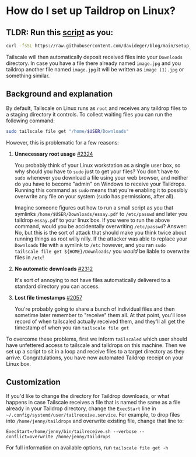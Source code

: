 # How do I set up Taildrop on Linux?

## TLDR: Run this [script](https://raw.githubusercontent.com/davideger/blog/main/setup_taildrop.sh) as you:

```sh
curl -fsSL https://raw.githubusercontent.com/davideger/blog/main/setup_taildrop.sh | sh
```

Tailscale will then automatically deposit received files into your
`Downloads` directory.  In case you have a file there already named
`image.jpg` and you taildrop another file named `image.jpg` it will
be written as `image (1).jpg` or something similar.

## Background and explanation

By default, Tailscale on Linux runs as `root` and receives any taildrop
files to a staging directory it controls.  To collect waiting files
you can run the following command:

```sh
sudo tailscale file get "/home/$USER/Downloads"
```

However, this is problematic for a few reasons:

1. **Unnecessary root usage** [#2324](https://github.com/tailscale/tailscale/issues/2324)

   You probably think of your Linux workstation as a single user box, so
   why should you have to `sudo` just to get your files?  You don't
   have to `sudo` whenever you download a file using your web browser,
   and neither do you have to become "admin" on Windows to receive your
   Taildrops.  Running this command as `sudo` means that you're enabling
   it to possibly overwrite any file on your system (sudo has permissions,
   after all).

   Imagine someone figures out how to run a small script as you that
   symlinks `/home/$USER/Downloads/essay.pdf` to `/etc/passwd` and later
   you taildrop `essay.pdf` to your linux box.  If you were to run the
   above command, would you be accidentally overwriting `/etc/passwd`?
   Answer: No, but this is the sort of attack that should make you think
   twice about running things as root willy nilly.  If the attacker
   was able to replace your `Downloads` file with a symlink to `/etc`
   however, and you ran `sudo tailscale file get ${HOME}/Downloads/`
   you *would* be liable to overwrite files in `/etc`!


2. **No automatic downloads** [#2312](https://github.com/tailscale/tailscale/issues/2312)

   It's sort of annoying to not have files automatically delivered to
   a standard directory you can access.

3. **Lost file timestamps** [#2057](https://github.com/tailscale/tailscale/issues/2057)

   You're probably going to share a bunch of individual files and then
   sometime later remember to "receive" them all.  At that point, you'll
   lose record of when tailscaled actually received them, and they'll all
   get the timestamp of when you ran `tailscale file get`

To overcome these problems, first we inform `tailscaled` which
user should have unfettered access to tailscale and taildrops on this
machine.  Then we set up a script to sit in a loop and receive files
to a target directory as they arrive.  Congratulations, you have now
automated Taildrop receipt on your Linux box.

## Customization

If you'd like to change the directory for Taildrop downloads, or what
happens in case Tailscale receives a file that is named the same as
a file already in your Taildrop directory, change the `ExecStart` line
in `~/.config/systemd/user/tailreceive.service`.
For example, to drop files into `/home/jenny/taildrops` and overwrite
existing file, change that line to:

```
ExecStart=/home/jenny/bin/tailreceive.sh --verbose --conflict=overwrite /home/jenny/taildrops
```

For full information on available options, run `tailscale file get -h`
